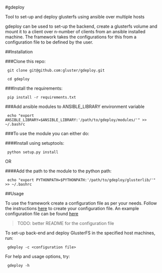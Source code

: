#gdeploy

Tool to set-up and deploy glusterfs using ansible over multiple hosts

gdeploy can be used to set-up the backend, create a glusterfs volume
and mount it to a client over n-number of clients from an ansible installed
machine. The framework takes the configurations for this from a configuration
file to be defined by the user.


##Installation

###Clone this repo:

` git clone git@github.com:gluster/gdeploy.git`

` cd gdeploy`

###Install the requirements:

` pip install -r requirements.txt`

###Add ansible modules to ANSIBLE_LIBRARY environment variable

` echo "export ANSIBLE_LIBRARY=$ANSIBLE_LIBRARY:'/path/to/gdeploy/modules/'" >> ~/.bashrc`

###To use the module you can either do:

####Install using setuptools:

` python setup.py install`

OR

####Add the path to the module to the python path:

` echo "export PYTHONPATH=$PYTHONPATH:'/path/to/gdeploy/glusterlib/'" >> ~/.bashrc`



##Usage

To use the framework create a configuration file as per your needs.
Follow the instructions [here](https://github.com/nandajavarma/gdeploy/tree/master/examples/README.md)
to create your configuration file.
An example configuration file can be found [here](//github.com/nandajavarma/gdeploy/tree/master/examples)

> TODO: better README for the configuration file

To set-up back-end and deploy GlusterFS in the specified host machines, run:

` gdeploy -c <configuration file>`

For help and usage options, try:

` gdeploy -h`

